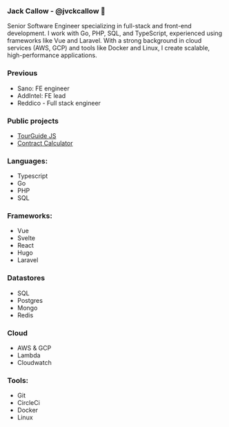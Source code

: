 ### Jack Callow - @jvckcallow 👋

Senior Software Engineer specializing in full-stack and front-end development. I work with Go, PHP, SQL, and TypeScript, experienced using frameworks like Vue and Laravel. With a strong background in cloud services (AWS, GCP) and tools like Docker and Linux, I create scalable, high-performance applications.

### Previous

- Sano: FE engineer
- AddIntel: FE lead
- Reddico - Full stack engineer

### Public projects
- [TourGuide JS](https://tourguidejs.com)
- [Contract Calculator](https://contractor-calculator.co.uk/) 


### Languages:
- Typescript
- Go
- PHP
- SQL

### Frameworks:
- Vue
- Svelte
- React
- Hugo
- Laravel

### Datastores
- SQL
- Postgres
- Mongo
- Redis

### Cloud
- AWS & GCP
- Lambda
- Cloudwatch

### Tools:
- Git
- CircleCi
- Docker 
- Linux
